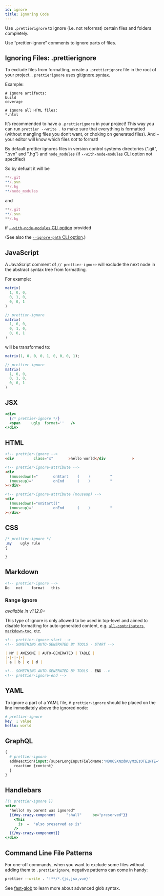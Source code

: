 ```yaml
---
id: ignore
title: Ignoring Code
---
```


Use `.prettierignore` to ignore (i.e. not reformat) certain files and folders completely.

Use “prettier-ignore” comments to ignore parts of files.

## Ignoring Files: .prettierignore

To exclude files from formatting, create a `.prettierignore` file in the root of your project. `.prettierignore` uses [gitignore syntax](https://git-scm.com/docs/gitignore#_pattern_format).

Example:

```
# Ignore artifacts:
build
coverage

# Ignore all HTML files:
*.html
```

It’s recommended to have a `.prettierignore` in your project! This way you can run `prettier --write .` to make sure that everything is formatted (without mangling files you don’t want, or choking on generated files). And – your editor will know which files _not_ to format!

By default prettier ignores files in version control systems directories (".git", ".svn" and ".hg") and `node_modules` (if [`--with-node-modules` CLI option](cli.md#--with-node-modules) not specified)

So by defualt it will be

```js
**/.git
**/.svn
**/.hg
**/node_modules
```

and

```js
**/.git
**/.svn
**/.hg
```

if [`--with-node-modules` CLI option](cli.md#--with-node-modules) provided

(See also the [`--ignore-path` CLI option](cli.md#--ignore-path).)

## JavaScript

A JavaScript comment of `// prettier-ignore` will exclude the next node in the abstract syntax tree from formatting.

For example:

<!-- prettier-ignore -->
```js
matrix(
  1, 0, 0,
  0, 1, 0,
  0, 0, 1
)

// prettier-ignore
matrix(
  1, 0, 0,
  0, 1, 0,
  0, 0, 1
)
```

will be transformed to:

```js
matrix(1, 0, 0, 0, 1, 0, 0, 0, 1);

// prettier-ignore
matrix(
  1, 0, 0,
  0, 1, 0,
  0, 0, 1
)
```

## JSX

```jsx
<div>
  {/* prettier-ignore */}
  <span     ugly  format=''   />
</div>
```

## HTML

```html
<!-- prettier-ignore -->
<div         class="x"       >hello world</div            >

<!-- prettier-ignore-attribute -->
<div
  (mousedown)="       onStart    (    )         "
  (mouseup)="         onEnd      (    )         "
></div>

<!-- prettier-ignore-attribute (mouseup) -->
<div
  (mousedown)="onStart()"
  (mouseup)="         onEnd      (    )         "
></div>
```

## CSS

```css
/* prettier-ignore */
.my    ugly rule
{

}
```

## Markdown

```markdown
<!-- prettier-ignore -->
Do   not    format   this
```

### Range Ignore

_available in v1.12.0+_

This type of ignore is only allowed to be used in top-level and aimed to disable formatting for auto-generated content, e.g. [`all-contributors`](https://github.com/kentcdodds/all-contributors), [`markdown-toc`](https://github.com/jonschlinkert/markdown-toc), etc.

```markdown
<!-- prettier-ignore-start -->
<!-- SOMETHING AUTO-GENERATED BY TOOLS - START -->

| MY | AWESOME | AUTO-GENERATED | TABLE |
|-|-|-|-|
| a | b | c | d |

<!-- SOMETHING AUTO-GENERATED BY TOOLS - END -->
<!-- prettier-ignore-end -->
```

## YAML

To ignore a part of a YAML file, `# prettier-ignore` should be placed on the line immediately above the ignored node:

```yaml
# prettier-ignore
key  : value
hello: world
```

## GraphQL

```graphql
{
  # prettier-ignore
  addReaction(input:{superLongInputFieldName:"MDU6SXNzdWUyMzEzOTE1NTE=",content:HOORAY}) {
    reaction {content}
  }
}
```

## Handlebars

<!-- prettier-ignore -->
```hbs
{{! prettier-ignore }}
<div>
  "hello! my parent was ignored"
  {{#my-crazy-component     "shall"     be="preserved"}}
    <This
      is  =  "also preserved as is"
    />
  {{/my-crazy-component}}
</div>
```

## Command Line File Patterns

For one-off commands, when you want to exclude some files without adding them to `.prettierignore`, negative patterns can come in handy:

```bash
prettier --write . '!**/*.{js,jsx,vue}'
```

See [fast-glob](https://prettier.io/docs/en/cli.html#file-patterns) to learn more about advanced glob syntax.

